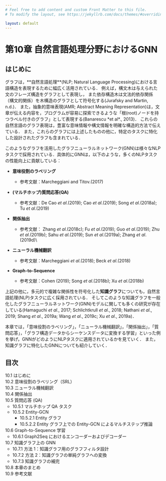 ```yaml
---
# Feel free to add content and custom Front Matter to this file.
# To modify the layout, see https://jekyllrb.com/docs/themes/#overriding-theme-defaults

layout: default
---
```

<h1>第10章 自然言語処理分野におけるGNN</h1>

<h2>はじめに</h2>
グラフは，**自然言語処理**(NLP; Natural Language Processing)における言語構造を表現するために幅広く活用されている． 例えば，構文木は与えられた文のフレーズ構造をグラフとして表現し， また依存構造木は文法的依存関係（構文的関係）を木構造のグラフとして符号化する(Jurafsky and Martin, n.d.)． また，抽象的意味表現(AMR; Abstract Meaning Representation)は，文章が伝える内容を，プログラムが容易に探索できるような「根(root)ノードを持つラベル付きのグラフ」として表現する(Banarescu *et al*., 2013)． これらの自然言語のグラフ表現は，豊富な意味情報や構文情報を明確な構造的方法で伝えている． また，これらのグラフには上述したものの他に，特定のタスクに特化した設計されたグラフも含まれている．

このようなグラフを活用したグラフニューラルネットワーク(GNN)は様々なNLPタスクで採用されている．具体的にGNNは，以下のような，多くのNLPタスクの性能向上に貢献している：

-   **意味役割のラベリング**

    -   参考文献：Marcheggiani and Titov.(2017)

-   **(マルチホップ)質問応答(QA)**

    -   参考文献：De Cao *et al*.(2019); Cao *et al*.(2019); Song *et al*.(2018a); Tu *et al*.(2019)

-   **関係抽出**

    -   参考文献： Zhang *et al*.(2018c); Fu *et al*.(2019); Guo *et al*.(2019); Zhu *et al*.(2019b); Sahu *et al*.(2019); Sun *et al*.(2019a); Zhang *et al*.(2019d)\

-   **ニューラル機械翻訳**

    -   参考文献：Marcheggiani *et al*.(2018); Beck *et al*.(2018)

-   **Graph-to-Sequence**

    -   参考文献：Cohen (2019); Song *et al*.(2018b); Xu *et al*.(2018b)

上記の他に，多元的で複雑な関係性を符号化した**知識グラフ**についても，自然言語処理(NLP)タスクに広く採用されている． そしてこのような知識グラフを一般化したグラフニューラルネットワーク(GNN)モデルに関しても多くの研究が存在している(Hamaguchi *et al*., 2017; Schlichtkrull *et al*., 2018; Nathani *et al*., 2019; Shang *et al*., 2019a; Wang *et al*., 2019c; Xu *et al*., 2019a)．

本章では，「意味役割のラベリング」，「ニューラル機械翻訳」，「関係抽出」，「質問応答」，「グラフ構造データからシーケンスデータに変換する学習」といった例を挙げ，GNNがどのようにNLPタスクに適用されているかを見ていく． また，知識グラフに特化したGNNについても紹介していく．

<h2>目次</h2>
<ul style="list-style-type: none; padding-left:0;">
  <li>10.1 はじめに</li>
  <li>10.2 意味役割のラベリング（SRL）</li>
  <li>10.3 ニューラル機械翻訳</li>
  <li>10.4 関係抽出</li>
  <li>10.5 質問応答 (QA)
    <ul>
      <li>10.5.1 マルチホップ QA タスク</li>
      <li>10.5.2 Entity-GCN
        <ul>
          <li>10.5.2.1 Entity グラフ</li>
          <li>10.5.2.2 Entity グラフ上での Entity-GCN によるマルチステップ推論</li>
        </ul>
      </li>
    </ul>
  </li>
  <li>10.6 Graph-to-Sequence 学習
    <ul>
      <li>10.6.1 Graph2Seq におけるエンコーダーおよびデコーダー</li>
    </ul>
  </li>
  <li>10.7 知識グラフ上の GNN
    <ul>
      <li>10.7.1 方法 1：知識グラフ用のグラフフィルタ設計</li>
      <li>10.7.2 方法 2：知識グラフの単純グラフへの変換</li>
      <li>10.7.3 知識グラフの補完</li>
    </ul>
  </li>
  <li>10.8 本章のまとめ</li>
  <li>10.9 参考文献</li>
</ul>
